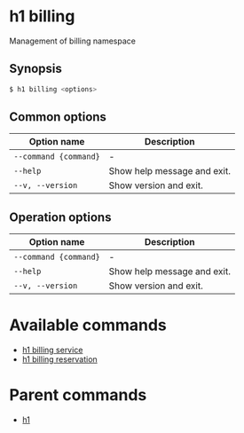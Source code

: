 
# h1 billing

Management of billing namespace

## Synopsis

```bash
$ h1 billing <options>
```

## Common options

| Option name               | Description                 |
| ------------------------- | --------------------------- |
| ```--command {command}``` | -                           |
| ```--help```              | Show help message and exit. |
| ```--v, --version```      | Show version and exit.      |

## Operation options

| Option name               | Description                 |
| ------------------------- | --------------------------- |
| ```--command {command}``` | -                           |
| ```--help```              | Show help message and exit. |
| ```--v, --version```      | Show version and exit.      |

# Available commands

* [h1 billing service](./service/README.md)
* [h1 billing reservation](./reservation/README.md)

# Parent commands

* [h1](./../README.md)
